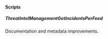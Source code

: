 
#### Scripts
##### ThreatIntelManagementGetIncidentsPerFeed
Documentation and metadata improvements.

